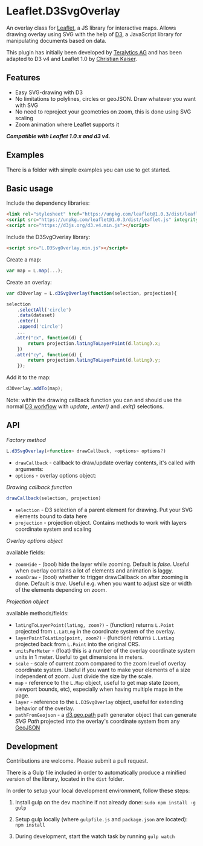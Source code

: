 # Leaflet.D3SvgOverlay

An overlay class for [Leaflet](http://leafletjs.com), a JS library for interactive maps.  Allows drawing overlay using SVG with the help of [D3](http://d3js.org), a JavaScript library for manipulating documents based on data.

This plugin has initially been developed by [Teralytics AG](https://github.com/teralytics/Leaflet.D3SvgOverlay) and has been adapted to D3 v4 and Leaflet 1.0 by [Christian Kaiser](https://github.com/christiankaiser).

## Features

 * Easy SVG-drawing with D3
 * No limitations to polylines, circles or geoJSON. Draw whatever you want with SVG
 * No need to reproject your geometries on zoom, this is done using SVG scaling
 * Zoom animation where Leaflet supports it

___Compatible with Leaflet 1.0.x and d3 v4.___


## Examples

There is a folder with simple examples you can use to get started.

## Basic usage

Include the dependency libraries:

```html
<link rel="stylesheet" href="https://unpkg.com/leaflet@1.0.3/dist/leaflet.css" integrity="sha512-07I2e+7D8p6he1SIM+1twR5TIrhUQn9+I6yjqD53JQjFiMf8EtC93ty0/5vJTZGF8aAocvHYNEDJajGdNx1IsQ==" crossorigin=""/>
<script src="https://unpkg.com/leaflet@1.0.3/dist/leaflet.js" integrity="sha512-A7vV8IFfih/D732iSSKi20u/ooOfj/AGehOKq0f4vLT1Zr2Y+RX7C+w8A1gaSasGtRUZpF/NZgzSAu4/Gc41Lg==" crossorigin=""></script>
<script src="https://d3js.org/d3.v4.min.js"></script>
```

Include the D3SvgOverlay library:

```html
<script src="L.D3SvgOverlay.min.js"></script>
```

Create a map:

```javascript
var map = L.map(...);
```

Create an overlay:

```javascript
var d3Overlay = L.d3SvgOverlay(function(selection, projection){

selection
	.selectAll('circle')
	.data(dataset)
	.enter()
	.append('circle')
	...
   .attr("cx", function(d) { 
   		return projection.latLngToLayerPoint(d.latLng).x;
   	})
   .attr("cy", function(d) { 
   		return projection.latLngToLayerPoint(d.latLng).y;
   	});
```

Add it to the map:

```javascript
d3Overlay.addTo(map);
```

Note: within the drawing callback function you can and should use the normal [D3 workflow](https://github.com/d3/d3/blob/master/API.md#selections-d3-selection) with *update*, *.enter()* and *.exit()* selections.

## API

*Factory method*

```javascript
L.d3SvgOverlay(<function> drawCallback, <options> options?)
```

 * `drawCallback`  - callback to draw/update overlay contents, it's called with arguments:
 * `options`  - overlay options object:
 
 
*Drawing callback function*

```javascript
drawCallback(selection, projection)
```
 
 * `selection`   - D3 selection of a parent element for drawing. Put your SVG elements bound to data here
 * `projection`  - projection object. Contains methods to work with layers coordinate system and scaling
  
*Overlay options object*

available fields:

 * `zoomHide`   - (bool) hide the layer while zooming. Default is *false*. Useful when overlay contains a lot of elements and animation is laggy.
 * `zoomDraw`   - (bool) whether to trigger drawCallback on after zooming is done. Default is *true*. Useful e.g. when you want to adjust size or width of the elements depending on zoom.

*Projection object*

available methods/fields:

 * `latLngToLayerPoint(latLng, zoom?)`   - (function) returns `L.Point` projected from `L.LatLng` in the coordinate system of the overlay.
 * `layerPointToLatLng(point, zoom?)`    - (function) returns `L.LatLng` projected back from `L.Point` into the original CRS.
 * `unitsPerMeter`    - (float) this is a number of the overlay coordinate system units in 1 meter. Useful to get dimensions in meters.
 * `scale`  - scale of current zoom compared to the zoom level of overlay coordinate system. Useful if you want to make your elements of a size independent of zoom. Just divide the size by the scale.
 * `map`    - reference to the `L.Map` object, useful to get map state (zoom, viewport bounds, etc), especially when having multiple maps in the page.
 * `layer`  - reference to the `L.D3SvgOverlay` object, useful for extending behavior of the overlay.
 * `pathFromGeojson` - a [d3.geo.path](https://github.com/mbostock/d3/wiki/Geo-Paths#path) path generator object that can generate _SVG Path_ projected into the overlay's coordinate system from any [GeoJSON](http://geojson.org/)


## Development

Contributions are welcome. Please submit a pull request.

There is a Gulp file included in order to automatically produce a minified version of the library, located in the `dist` folder.

In order to setup your local development environment, follow these steps:

1. Install gulp on the dev machine if not already done:  ```sudo npm install -g gulp```
	
2. Setup gulp locally (where `gulpfile.js` and `package.json` are
located):  ```npm install```  

3. During development, start the watch task by running ```gulp watch```
